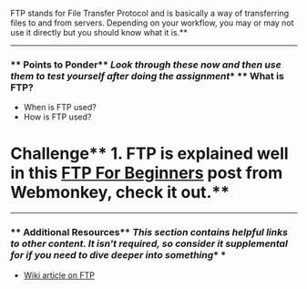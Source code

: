FTP stands for File Transfer Protocol and is basically a way of transferring files to and from servers.  Depending on your workflow, you may or may not use it directly but you should know what it is.** 

---


### ** Points to Ponder** *Look through these now and then use them to test yourself after doing the assignment** **  What is FTP?
* When is FTP used?
* How is FTP used?
# Challenge** 1. FTP is explained well in this [FTP For Beginners](http://www.webmonkey.com/2010/02/ftp_for_beginners/) post from Webmonkey, check it out.** 

---


### ** Additional Resources** *This section contains helpful links to other content. It isn't required, so consider it supplemental for if you need to dive deeper into something** *
* [Wiki article on FTP](http://en.wikipedia.org/wiki/File_Transfer_Protocol)
